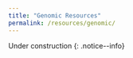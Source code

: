 ```yaml
---
title: "Genomic Resources"
permalink: /resources/genomic/
---
```


Under construction
{: .notice--info}